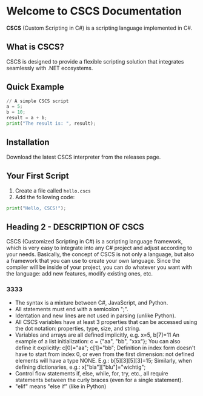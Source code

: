 # Welcome to CSCS Documentation

**CSCS** (Custom Scripting in C#) is a scripting language implemented in C#.

## What is CSCS?

CSCS is designed to provide a flexible scripting solution that integrates seamlessly with .NET ecosystems.

## Quick Example

<!-- ### Heading 3

#### Heading 4

### Heading 3 -->

```python
// A simple CSCS script
a = 5;
b = 10;
result = a + b;
print("The result is: ", result);
```


## Installation

Download the latest CSCS interpreter from the releases page.

## Your First Script

1. Create a file called `hello.cscs`
2. Add the following code:
```python
print("Hello, CSCS!");
```



<!-- # CSCS(Wpf) extended for TAS (Manual) -->

## Heading 2 - DESCRIPTION OF CSCS

CSCS (Customized Scripting in C#) is a scripting language framework, which is very easy to integrate into any C# project and adjust according to your needs. Basically, the concept of CSCS is not only a language, but also a framework that you can use to create your own language. Since the compiler will be inside of your project, you can do whatever you want with the language: add new features, modify existing ones, etc.

### 3333

- The syntax is a mixture between C#, JavaScript, and Python.
- All statements must end with a semicolon ";".
- Identation and new lines are not used in parsing (unlike Python).
- All CSCS variables have at least 3 properties that can be accessed using the dot notation: properties, type, size, and string.
- Variables and arrays are all defined implicitly, e.g. x=5, b[7]=11
 An example of a list initialization: c = {"aa", "bb", "xxx"};
 You can also define it explicitly: c[0]="aa"; c[1]="bb";
 Definition in index form doesn't have to start from index 0, or even from the first dimension: not defined elements will have a type NONE. E.g.: b[5][3][5][3]=15;
 Similarly, when defining dictionaries, e.g.: x["bla"]["blu"]="wichtig";
- Control flow statements if, else, while, for, try, etc., all require statements between the curly braces (even for a single statement).
- "elif" means "else if" (like in Python)